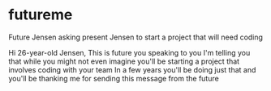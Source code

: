 # futureme
Future Jensen asking present Jensen to start a project that will need coding

Hi 26-year-old Jensen,
This is future you speaking to you 
I'm telling you that while you might not even imagine you'll be starting a project that involves coding with your team
In a few years you'll be doing just that and you'll be thanking me for sending this message from the future
